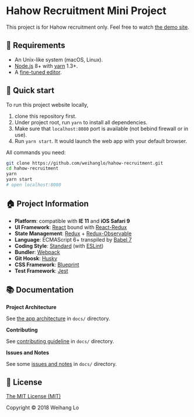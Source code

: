 # Hahow Recruitment Mini Project

This project is for Hahow recruitment only. Feel free to watch [the demo site](https://weihanglo.tw/hahow-recruiment).

## 🍛 Requirements

- An Unix-like system (macOS, Linux).
- [Node.js][nodejs] 8+ with [yarn][yarn] 1.3+.
- A [fine-tuned editor][vimrc].

## 🚀 Quick start

To run this project website locally,

1. clone this repository first.
2. Under project root, run `yarn` to install all dependencies.
2. Make sure that `localhost:8080` port is available (not bebind firewall or in use).
3. Run `yarn start`. It would launch the web app with your default browser.

All commands you need:

```bash
git clone https://github.com/weihanglo/hahow-recruitment.git
cd hahow-recruitment
yarn
yarn start
# open localhost:8080
```

## 🏠 Project Information

- **Platform**: compatible with **IE 11** and **iOS Safari 9**
- **UI Framework**: [React][react] bound with [React-Redux][react-redux]
- **State Management**: [Redux][redux] + [Redux-Observable][redux-observable]
- **Language**: ECMAScript 6+ transpiled by [Babel 7][babel]
- **Coding Style**: [Standard][standardjs] (with [ESLint][eslint])
- **Bundler**: [Webpack][webpack]
- **Git Hoosk**: [Husky][husky]
- **CSS Framework**: [Blueprint][blueprint]
- **Test Framework**: [Jest][jest]

## 📚 Documentation

**Project Architecture**

See [the app architecture](docs/architecture.md) in `docs/` directory.

**Contributing**

See [contributing guideline](docs/CONTRIBUTING.md) in `docs/` directory.

**Issues and Notes**

See some [issues and notes](docs/issues-and-notes.md) in `docs/` directory.

## 🎫 License

[The MIT License (MIT)](LICENSE)

Copyright © 2018 Weihang Lo

[babel]: https://babeljs.io/
[eslint]: https://eslint.org/
[husky]: https://github.com/typicode/husky
[jest]: https://facebook.github.io/jest/
[nodejs]: https://nodejs.org/
[npm]: https://www.npmjs.com/
[react-redux]: https://github.com/reactjs/react-redux
[react]: https://facebook.github.io/react/
[redux-observable]: https://redux-observable.js.org/
[redux]: http://redux.js.org/
[standardjs]: https://standardjs.com
[vimrc]: https://github.com/weihanglo/dotfiles/blob/master/.config/nvim/init.vim
[webpack]: https://webpack.js.org/
[yarn]: https://yarnpkg.com/
[blueprint]: http://blueprintjs.com/
